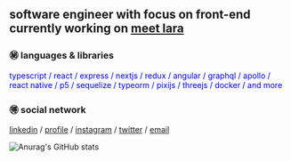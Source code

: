 ## software engineer with focus on front-end currently working on [meet lara](https://meetlara.ai/)

### ㊙️ languages & libraries

<span style="color:blue">typescript / react / express / nextjs / redux / angular / graphql / apollo / react native / p5 / sequelize / typeorm / pixijs / threejs / docker / and more</span>

### 🉐 social network

[linkedin](https://www.linkedin.com/in/polbac/) / [profile](https://polbac.site/) / [instagram](https://www.instagram.com/polbac_______/) / [twitter](https://twitter.com/polbac) / [email](mailto:polbac@gmail.com)

![Anurag's GitHub stats](https://github-readme-stats.vercel.app/api?username=polbac&show_icons=true&theme=radical)




